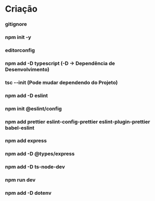 # Criação

### gitignore

### npm init -y

### editorconfig

### npm add -D typescript (-D -> Dependência de Desenvolvimento)

### tsc --init (Pode mudar dependendo do Projeto)

### npm add -D eslint

### npm init @eslint/config

### npm add prettier eslint-config-prettier eslint-plugin-prettier babel-eslint

### npm add express

### npm add -D @types/express

### npm add -D ts-node-dev

### npm run dev

### npm add -D dotenv
